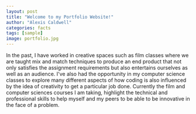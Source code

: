 ```yaml
---
layout: post
title: "Welcome to my Portfolio Website!"
author: "Alexis Caldwell"
categories: facts
tags: [sample]
image: portfolio.jpg
---
```


In the past, I have worked in creative spaces such as film classes where we are taught mix and match techniques to produce an end product that not only satisfies the assignment requirements but also entertains ourselves as well as an audience. I've also had the opportunity in my computer science classes to explore many different aspects of how coding is also influenced by the idea of creativity to get a particular job done. Currently the film and computer sciences courses I am taking, highlight the technical and professional skills to help myself and my peers to be able to be innovative in the face of a problem.

